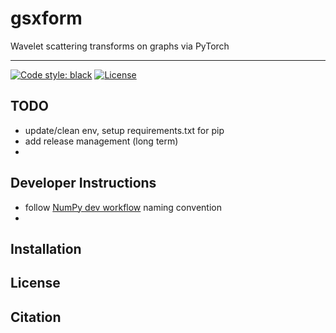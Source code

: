 # gsxform
 Wavelet scattering transforms on graphs via PyTorch
 
 ---
 
 [![Code style: black](https://img.shields.io/badge/code%20style-black-000000.svg)](https://github.com/psf/black)
 [![License](https://img.shields.io/badge/License-BSD_3--Clause-blue.svg)](https://opensource.org/licenses/BSD-3-Clause)
 
 
## TODO
* update/clean env, setup requirements.txt for pip
* add release management (long term)
* 

## Developer Instructions
* follow [NumPy dev
  workflow](https://numpy.org/doc/1.14/dev/gitwash/development_workflow.html) naming convention
* 
 
 
## Installation

## License 

## Citation 

